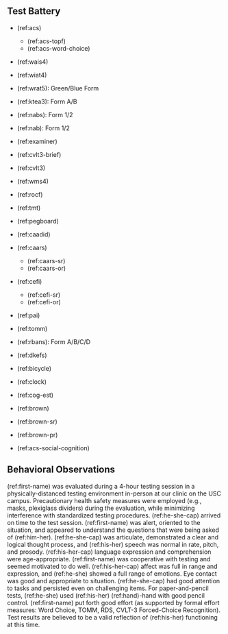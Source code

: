 ## Test Battery

- (ref:acs)
  - (ref:acs-topf)
  - (ref:acs-word-choice)
- (ref:wais4)
- (ref:wiat4)
- (ref:wrat5): Green/Blue Form
- (ref:ktea3): Form A/B
- (ref:nabs): Form 1/2
- (ref:nab): Form 1/2
- (ref:examiner)
- (ref:cvlt3-brief)
- (ref:cvlt3)
- (ref:wms4)
- (ref:rocf)
- (ref:tmt)
- (ref:pegboard)
- (ref:caadid)
- (ref:caars)
  - (ref:caars-sr)
  - (ref:caars-or)
- (ref:cefi)
  - (ref:cefi-sr)
  - (ref:cefi-or)
- (ref:pai)

- (ref:tomm)
- (ref:rbans): Form A/B/C/D
- (ref:dkefs)
- (ref:bicycle)
- (ref:clock)
- (ref:cog-est)
- (ref:brown)
- (ref:brown-sr)
- (ref:brown-pr)
- (ref:acs-social-cognition)

## Behavioral Observations

(ref:first-name) was evaluated during a 4-hour testing session in a physically-distanced testing environment in-person at our clinic on the USC campus.
Precautionary health safety measures were employed (e.g., masks, plexiglass dividers) during the evaluation, while minimizing interference with standardized testing procedures.
(ref:he-she-cap) arrived on time to the test session.
(ref:first-name) was alert, oriented to the situation, and appeared to understand the questions that were being asked of (ref:him-her).
(ref:he-she-cap) was articulate, demonstrated a clear and logical thought process, and (ref:his-her) speech was normal in rate, pitch, and prosody.
(ref:his-her-cap) language expression and comprehension were age-appropriate.
(ref:first-name) was cooperative with testing and seemed motivated to do well.
(ref:his-her-cap) affect was full in range and expression, and (ref:he-she) showed a full range of emotions.
Eye contact was good and appropriate to situation.
(ref:he-she-cap) had good attention to tasks and persisted even on challenging items.
For paper-and-pencil tests, (ref:he-she) used (ref:his-her) (ref:hand)-hand with good pencil control.
(ref:first-name) put forth good effort (as supported by formal effort measures: Word Choice, TOMM, RDS, CVLT-3 Forced-Choice Recognition).
Test results are believed to be a valid reflection of (ref:his-her) functioning at this time.
